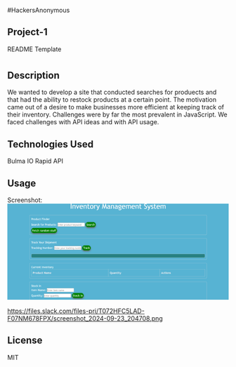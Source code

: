 #HackersAnonymous
## Project-1

README Template
# <Your-Project-Title>

## Description
We wanted to develop a site that conducted searches for produects and that had the ability to restock products at a certain point. The motivation came out of a desire to make businesses more efficient at keeping track of their inventory. 
Challenges were by far the most prevalent in JavaScript. We faced challenges with API ideas and with API usage. 

## Technologies Used 

Bulma IO
Rapid API


## Usage
Screenshot: 
![alt text](image.png)

https://files.slack.com/files-pri/T072HFC5LAD-F07NM678FPX/screenshot_2024-09-23_204708.png 


## License
MIT

